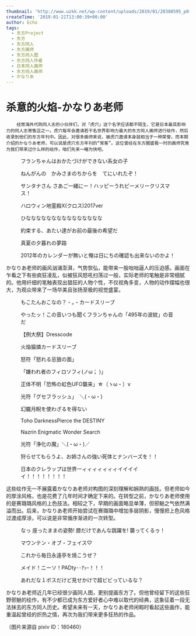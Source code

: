 ```yaml
---
thumbnail: 'http://www.uzkk.net/wp-content/uploads/2019/01/20388595_p0-700x510.png'
createTime: '2019-01-21T13:00:39+00:00'
author: Echo
tags:
  - 东方Project
  - 东方
  - 东方同人
  - 东方画师
  - 东方同人图
  - 东方同人作者
  - 日本同人画师
  - 东方同人画师
  - かなりあ
---
```


# 杀意的火焰-かなりあ老师

		经常海外代购同人志的小伙伴们，对「虎穴」这个名字应该都不陌生，它是日本最具影响力的同人志寄售店之一。虎穴每年会邀请若干名世界影响力最大的东方同人画师进行绘作，然后收录到他们的东方年刊中。因此，对很多画师来说，被虎穴邀请本身就相当于一种荣誉。而本期介绍的かなりあ老师，可以说是虎穴东方年刊的“常客”。这位曾经在东方圈盛极一时的画师究竟为我们带来过什么样的绘作，咱们先来一睹为快吧。

<figure>
  <img src="http://www.uzkk.net/wp-content/uploads/2019/01/27344750_p0.png" alt=""/>
  <figcaption>フランちゃんはおかたづけができない系女の子</figcaption>
</figure>

<figure>
  <img src="http://www.uzkk.net/wp-content/uploads/2019/01/29003854_p0.png" alt=""/>
  <figcaption>ねんがんの　かみさまのちからを　てにいれたぞ！</figcaption>
</figure>

<figure>
  <img src="http://www.uzkk.net/wp-content/uploads/2019/01/32366490_p0.png" alt=""/>
  <figcaption>サンタナさん さあご一緒にー！ハッピーうれピーメリークリスマス！</figcaption>
</figure>

<figure>
  <img src="http://www.uzkk.net/wp-content/uploads/2019/01/54243704_p0.png" alt=""/>
  <figcaption>ハロウィン地霊殿X(クロス)2017ver</figcaption>
</figure>

<figure>
  <img src="http://www.uzkk.net/wp-content/uploads/2019/01/43432226_p0.png" alt=""/>
  <figcaption>ひななななななななななななななな</figcaption>
</figure>

<figure>
  <img src="http://www.uzkk.net/wp-content/uploads/2019/01/32135485_p0.png" alt=""/>
  <figcaption>約束する、あたい達がお前の最後の希望だ</figcaption>
</figure>

<figure>
  <img src="http://www.uzkk.net/wp-content/uploads/2019/01/37364499_p0.png" alt=""/>
  <figcaption>真夏の夕暮れの夢路</figcaption>
</figure>

<figure>
  <img src="http://www.uzkk.net/wp-content/uploads/2019/01/23088237_p0.png" alt=""/>
  <figcaption>2012年のカレンダーが無いと俺は日にちの確認も出来ないのかよ！</figcaption>
</figure>

かなりあ老师的画风汹涌澎湃，气势恢弘，能带来一股咄咄逼人的压迫感。画面在乍看之下有些疯狂凌乱，似被狂风怒吼扫荡过一般，实际老师的笔触是非常细腻的。他用纤细的笔触表现出猖狂的人物个性，不仅视角多变，人物的动作摆幅也很大，为观众带来了一场华美且张扬至极的视觉盛宴。

<figure>
  <img src="http://www.uzkk.net/wp-content/uploads/2019/01/32760601_p0.png" alt=""/>
  <figcaption>もこたんおこなの？・。・カードスリーブ</figcaption>
</figure>

<figure>
  <img src="http://www.uzkk.net/wp-content/uploads/2019/01/54174152_p0.png" alt=""/>
  <figcaption>やったッ！この音いつも聞くフランちゃんの「495年の波紋」の音だ</figcaption>
</figure>

<figure>
  <img src="http://www.uzkk.net/wp-content/uploads/2019/01/50276205_p1.png" alt=""/>
  <figcaption>【例大祭】Dresscode</figcaption>
</figure>

<figure>
  <img src="http://www.uzkk.net/wp-content/uploads/2019/01/37637072_p0.png" alt=""/>
  <figcaption>火焔猫燐カードスリーブ</figcaption>
</figure>

<figure>
  <img src="http://www.uzkk.net/wp-content/uploads/2019/01/51823055_p0.png" alt=""/>
  <figcaption>怒符「怒れる忌狼の面」</figcaption>
</figure>

<figure>
  <img src="http://www.uzkk.net/wp-content/uploads/2019/01/20388595_p0.png" alt=""/>
  <figcaption>「嫌われ者のフィロソフィ(ノω； )」</figcaption>
</figure>

<figure>
  <img src="http://www.uzkk.net/wp-content/uploads/2019/01/28929331_p0.png" alt=""/>
  <figcaption>正体不明「恐怖の虹色UFO襲来」☆（ゝω・）v</figcaption>
</figure>

<figure>
  <img src="http://www.uzkk.net/wp-content/uploads/2019/01/37611334_p0.png" alt=""/>
  <figcaption>光符「グセフラッシュ」　＼(・ω・)</figcaption>
</figure>

<figure>
  <img src="http://www.uzkk.net/wp-content/uploads/2019/01/49832449_p0.png" alt=""/>
  <figcaption>幻朧月睨を使わざるを得ない</figcaption>
</figure>

<figure>
  <img src="http://www.uzkk.net/wp-content/uploads/2019/01/54243772_p0.png" alt=""/>
  <figcaption>Toho DarknessPierce the DESTINY</figcaption>
</figure>

<figure>
  <img src="http://www.uzkk.net/wp-content/uploads/2019/01/27464257_p0.png" alt=""/>
  <figcaption>Nazrin Enigmatic Wonder Search</figcaption>
</figure>

<figure>
  <img src="http://www.uzkk.net/wp-content/uploads/2019/01/20706040_p0-1.png" alt=""/>
  <figcaption>光符「浄化の魔」＼(・ω・)／</figcaption>
</figure>

<figure>
  <img src="http://www.uzkk.net/wp-content/uploads/2019/01/20658929_p0.png" alt=""/>
  <figcaption>狩らせてもらうよ、お姉さんの強い死体とナンバーズを！！</figcaption>
</figure>

<figure>
  <img src="http://www.uzkk.net/wp-content/uploads/2019/01/18561965_p0.png" alt=""/>
  <figcaption>日本のクレラップは世界一ィィィィィィィイイイイイ！！！！！！！！</figcaption>
</figure>

这些绘作无一不展露着かなりあ老师对构图的深刻理解和娴熟的画技。但老师如今的厚涂风格，也是花费了几年时间才确定下来的。在转型之前，かなりあ老师使用的是赛璐璐风格的上色技法。相较之下，早期的画面略显单薄，但邪魅之气依然满溢而出。后来，かなりあ老师开始尝试在赛璐璐中增加多层阴影，慢慢把上色风格过渡成厚涂，可以说是非常循序渐进的一次转型。

<figure>
  <img src="http://www.uzkk.net/wp-content/uploads/2019/01/11946626_p0.png" alt=""/>
  <figcaption>なっ 座ったままの姿勢! 膝だけであんな跳躍を! 襲ってくるゥ！</figcaption>
</figure>

<figure>
  <img src="http://www.uzkk.net/wp-content/uploads/2019/01/15512342_p0.png" alt=""/>
  <figcaption>マウンテン・オブ・フェイス♡</figcaption>
</figure>

<figure>
  <img src="http://www.uzkk.net/wp-content/uploads/2019/01/11605771_p0.png" alt=""/>
  <figcaption>これから毎日永遠亭を焼こうぜ？</figcaption>
</figure>

<figure>
  <img src="http://www.uzkk.net/wp-content/uploads/2019/01/2862235_p0.jpg" alt=""/>
  <figcaption>メイド！ニーソ！PADty･･ｱｯｰ！！！</figcaption>
</figure>

<figure>
  <img src="http://www.uzkk.net/wp-content/uploads/2019/01/13212305_p0.png" alt=""/>
  <figcaption>あれだな１ボスだけど見せかけで超ビビっているな？</figcaption>
</figure>

かなりあ老师近几年已经很少画同人图，更别提画东方了。但他曾经留下的这些狂野邪魅的绘作，有不少都已成为东方爱好者心中难以取代的经典，这象征着一段无法抹去的东方同人历史。希望未来有一天，かなりあ老师闲暇时看起这些画作，能重温起曾经的炽热之情，再次为我们带来更多狂热的作品。

（图片来源自 pixiv ID：180460）
